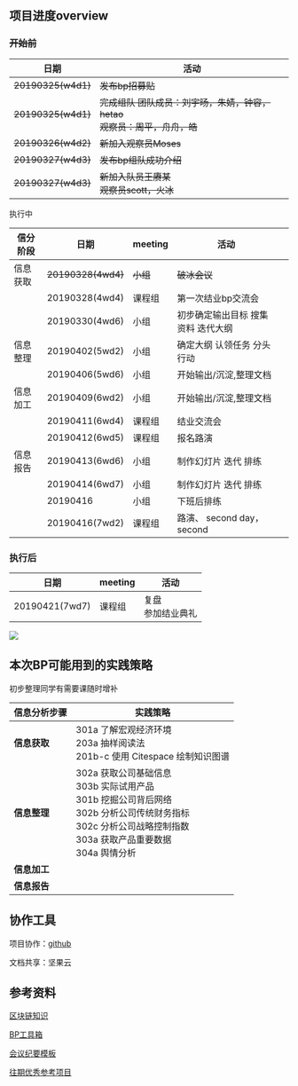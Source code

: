 ## 项目进度overview



### ~~开始前~~

| 日期               | 活动                                                         |
| ------------------ | ------------------------------------------------------------ |
| ~~20190325(w4d1)~~ | ~~发布bp招募贴~~                                             |
| ~~20190325(w4d1)~~ | ~~完成组队      团队成员：刘宇旸，朱婧，钟容，hetao<br>观察员：周平，舟舟，皓~~ |
| ~~20190326(w4d2)~~ | ~~新加入观察员Moses~~                                        |
| ~~20190327(w4d3)~~ | ~~发布bp组队成功介绍~~                                       |
| ~~20190327(w4d3)~~ | ~~新加入队员王赓某<br>观察员scott，火冰~~                    |



执行中

| 信分阶段 | 日期               | meeting  | 活动                                         |      |
| -------- | ------------------ | -------- | -------------------------------------------- | ---- |
| 信息获取 | ~~20190328(4wd4)~~ | ~~小组~~ | ~~破冰会议~~                                 |      |
|          | 20190328(4wd4)     | 课程组   | 第一次结业bp交流会                           |      |
|          | 20190330(4wd6)     | 小组     | 初步确定输出目标      搜集资料      迭代大纲 |      |
| 信息整理 | 20190402(5wd2)     | 小组     | 确定大纲      认领任务      分头行动         |      |
|          | 20190406(5wd6)     | 小组     | 开始输出/沉淀,整理文档                       |      |
| 信息加工 | 20190409(6wd2)     | 小组     | 开始输出/沉淀,整理文档                       |      |
|          | 20190411(6wd4)     | 课程组   | 结业交流会                                   |      |
|          | 20190412(6wd5)     | 课程组   | 报名路演                                     |      |
| 信息报告 | 20190413(6wd6)     | 小组     | 制作幻灯片      迭代      排练               |      |
|          | 20190414(6wd7)     | 小组     | 制作幻灯片      迭代      排练               |      |
|          | 20190416           | 小组     | 下班后排练                                   |      |
|          | 20190416(7wd2)     | 课程组   | 路演、      second day，second               |      |



### 执行后

| 日期           | meeting | 活动                       |
| -------------- | ------- | -------------------------- |
| 20190421(7wd7) | 课程组  | 复盘      <br>参加结业典礼 |



![](https://static.openmindclub.com/2019-03-20-%E4%BC%81%E4%B8%9A%E5%BE%AE%E4%BF%A1%E6%88%AA%E5%9B%BE_1e8f293f-50fb-4a81-8321-5a11fe30820f.png)



## 本次BP可能用到的实践策略

初步整理同学有需要课随时增补

| 信息分析步骤 | 实践策略                                                     |
| ------------ | ------------------------------------------------------------ |
| **信息获取** | 301a 了解宏观经济环境      <br>203a 抽样阅读法       <br/>201b-c 使用 Citespace 绘制知识图谱 |
| **信息整理** | 302a   获取公司基础信息      <br/>303b 实际试用产品      <br/>301b 挖掘公司背后网络      <br/>302b 分析公司传统财务指标      <br/>302c 分析公司战略控制指数      <br/>303a 获取产品重要数据      <br/>304a 舆情分析 |
| **信息加工** |                                                              |
| **信息报告** |                                                              |



## 协作工具

项目协作：[github]()

文档共享：坚果云



## 参考资料

[区块链知识]()

[BP工具箱]()

[会议纪要模板]()

[往期优秀参考项目]()

